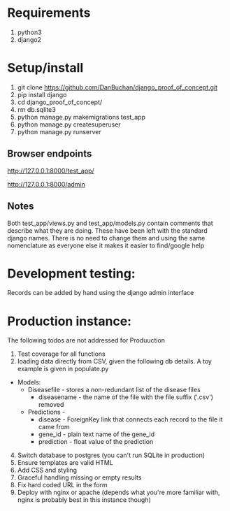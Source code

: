 # Requirements
1. python3
2. django2

# Setup/install
1. git clone https://github.com/DanBuchan/django_proof_of_concept.git
2. pip install django
3. cd django_proof_of_concept/
4. rm db.sqlite3
5. python manage.py makemigrations test_app
6. python manage.py createsuperuser
7. python manage.py runserver

## Browser endpoints
http://127.0.0.1:8000/test_app/

http://127.0.0.1:8000/admin


## Notes
Both test_app/views.py and test_app/models.py contain comments that describe what they are doing. These have been left with the standard django names. There is no need to change them and using the same nomenclature as everyone else it makes it easier to find/google help

# Development testing:
  Records can be added by hand using the django admin interface

# Production instance:
  The following todos are not addressed for Produuction

1. Test coverage for all functions
2. loading data directly from CSV, given the following db details. A toy example is given in populate.py
  * Models:
    * Diseasefile - stores a non-redundant list of the disease files
      * diseasename - the name of the file with the file suffix ('.csv') removed
    * Predictions -
      * disease - ForeignKey link that connects each record to the file it came from
      * gene_id - plain text name of the gene_id
      * prediction - float value of the prediction
4. Switch database to postgres (you can't run SQLite in production)
5. Ensure templates are valid HTML
6. Add CSS and styling
7. Graceful handling missing or empty results
8. Fix hard coded URL in the form
9. Deploy with nginx or apache (depends what you're more familiar with, nginx is probably best in this instance though)
